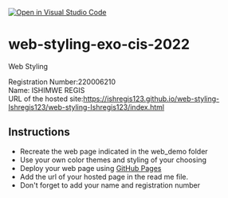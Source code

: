 [![Open in Visual Studio Code](https://classroom.github.com/assets/open-in-vscode-c66648af7eb3fe8bc4f294546bfd86ef473780cde1dea487d3c4ff354943c9ae.svg)](https://classroom.github.com/online_ide?assignment_repo_id=8139532&assignment_repo_type=AssignmentRepo)
# web-styling-exo-cis-2022
Web Styling

Registration Number:220006210
<br>Name: ISHIMWE REGIS
<br> URL of the hosted site:https://ishregis123.github.io/web-styling-Ishregis123/web-styling-Ishregis123/index.html 

## Instructions

- Recreate the web page indicated in the web_demo folder
- Use your own color themes and styling of your choosing
- Deploy your web page using [GitHub Pages](https://pages.github.com/)
- Add the url of your hosted page in the read me file.
- Don't forget to add your name and registration number
